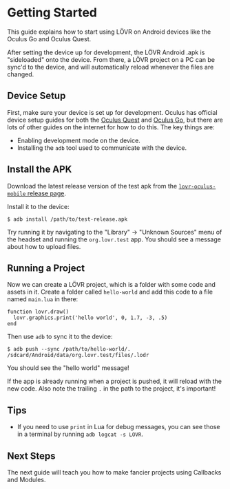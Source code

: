 Getting Started
===

This guide explains how to start using LÖVR on Android devices like the Oculus Go and Oculus Quest.

After setting the device up for development, the LÖVR Android .apk is "sideloaded" onto the device.
From there, a LÖVR project on a PC can be sync'd to the device, and will automatically reload
whenever the files are changed.

Device Setup
---

First, make sure your device is set up for development.  Oculus has official device setup guides
for both the [Oculus Quest](https://developer.oculus.com/documentation/quest/latest/concepts/mobile-device-setup-quest/)
and [Oculus Go](https://developer.oculus.com/documentation/mobilesdk/latest/concepts/mobile-device-setup-go/),
but there are lots of other guides on the internet for how to do this.  The key things are:

- Enabling development mode on the device.
- Installing the `adb` tool used to communicate with the device.

Install the APK
---

Download the latest release version of the test apk from the [`lovr-oculus-mobile` release
page](https://github.com/mcclure/lovr-oculus-mobile/releases).

Install it to the device:

    $ adb install /path/to/test-release.apk

Try running it by navigating to the "Library" -> "Unknown Sources" menu of the headset and running
the `org.lovr.test` app.  You should see a message about how to upload files.

Running a Project
---

Now we can create a LÖVR project, which is a folder with some code and assets in it.  Create a
folder called `hello-world` and add this code to a file named `main.lua` in there:

    function lovr.draw()
      lovr.graphics.print('hello world', 0, 1.7, -3, .5)
    end

Then use `adb` to sync it to the device:

    $ adb push --sync /path/to/hello-world/. /sdcard/Android/data/org.lovr.test/files/.lodr

You should see the "hello world" message!

If the app is already running when a project is pushed, it will reload with the new code.  Also note
the trailing `.` in the path to the project, it's important!

Tips
---

- If you need to use `print` in Lua for debug messages, you can see those in a terminal by running
  `adb logcat -s LOVR`.

Next Steps
---

The next guide will teach you how to make fancier projects using <a data-key="Callbacks_and_Modules">Callbacks and Modules</a>.
